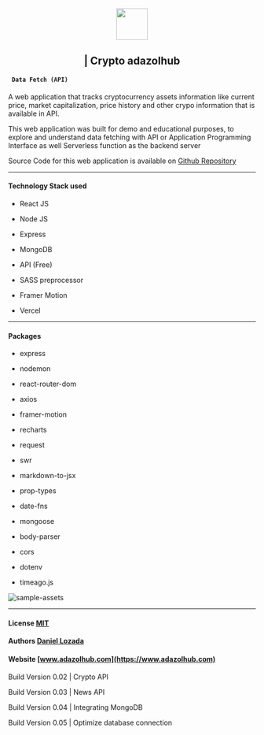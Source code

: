 <h1 align="center" >
  <a href="https://www.adazolhub.com">
    <img src="https://firebasestorage.googleapis.com/v0/b/djlozada.appspot.com/o/mdx%2Freadme-logo.svg?alt=media&token=1a4bad4d-0168-40be-9082-efb5fa244915" height="64"/>
  </a>

</h1>
<h2 align='center'> | Crypto <span>adazolhub</span> </h2>

<h4><code> Data Fetch (API) </code></h4>

A web application that tracks cryptocurrency assets information like current price, market capitalization, price history and other crypo information that is available in API.

This web application was built for demo and educational purposes, to explore and understand data fetching with API or Application Programming Interface as well Serverless function as the backend server

Source Code for this web application is available on [Github Repository](https://github.com/adazol123/data-fetch-api)

---

#### Technology Stack used

* React JS

* Node JS

* Express

* MongoDB

* API (Free)

* SASS preprocessor

* Framer Motion

* Vercel

---

#### Packages

* express

* nodemon

* react-router-dom

* axios

* framer-motion

* recharts

* request

* swr

* markdown-to-jsx

* prop-types

* date-fns

* mongoose

* body-parser

* cors

* dotenv

* timeago.js

![sample-assets](https://firebasestorage.googleapis.com/v0/b/djlozada.appspot.com/o/mdx%2Fcrypto-update-01.png?alt=media&token=9f819a8a-c4dc-4d90-b696-5979fc5f0d86)

---

#### License [MIT](https://github.com/adazol123/data-fetch-api/blob/master/LICENSE)

#### Authors [Daniel Lozada](https://www.github.com/adazol123)

#### Website [www.adazolhub.com](https://www.adazolhub.com)

Build Version 0.02 | Crypto API

Build Version 0.03 | News API

Build Version 0.04 | Integrating MongoDB

Build Version 0.05 | Optimize database connection


